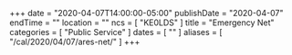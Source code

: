 +++
date = "2020-04-07T14:00:00-05:00"
publishDate = "2020-04-07"
endTime = ""
location = ""
ncs = [ "KE0LDS" ]
title = "Emergency Net"
categories = [ "Public Service" ]
dates = [ "" ]
aliases = [ "/cal/2020/04/07/ares-net/" ]
+++
